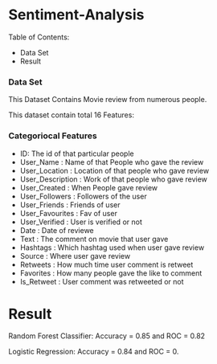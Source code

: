 # Sentiment-Analysis


Table of Contents:
* Data Set
* Result

### Data Set

This Dataset Contains Movie review from numerous people.

This dataset contain total 16 Features:

### Categoriocal Features

* ID: The id of that particular people
* User_Name : Name of that People who gave the review
* User_Location : Location of that people who gave review
* User_Description : Work of that people who gave review
* User_Created : When People gave review
* User_Followers : Followers of the user
* User_Friends : Friends of user
* User_Favourites : Fav of user
* User_Verified : User is verified or not 
* Date : Date of reviewe
* Text : The comment on movie that user gave
* Hashtags : Which hashtag used when user gave review
* Source  : Where user gave review
* Retweets : How much time user comment is retweet
* Favorites : How many people gave the like to comment
* Is_Retweet : User comment was retweeted or not






































# Result

Random Forest Classifier: Accuracy = 0.85 and ROC = 0.82

Logistic Regression: Accuracy = 0.84 and ROC = 0.
